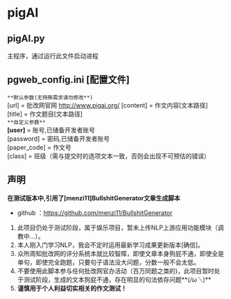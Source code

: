 # pigAI

## pigAI.py
主程序，通过运行此文件启动进程

## pgweb_config.ini **[配置文件]**
`**默认参数(无特殊需求请勿修改**)`  
[url] = 批改网官网 http://www.pigai.org/ 
[content] = 作文内容[文本路径]  
[title] = 作文题目[文本路径]  
`**自定义参数**`  
**[user]** = 账号,已储备开发者账号  
[password] = 密码,已储备开发者账号  
[paper_code] = 作文号  
[class] = 班级（需与提交时的选项文本一致，否则会出现不可预估的错误）

## 声明
 **在测试版本中,引用了[menzi11]BullshitGenerator文章生成脚本**  
- github ：https://github.com/menzi11/BullshitGenerator

1. 此项目仍处于测试阶段，属于娱乐项目，暂未上传NLP上游应用功能模块（调教中...）。  
2. 本人刚入门学习NLP，我会不定时运用最新学习成果更新版本[确信]。  
3. 众所周知批改网的评分系统本就比较智障，即使文章本身狗屁不通，即使全是单句，即使完全跑题，只要句子语法没大问题，分数一般不会太低。  
4. 不要使用此脚本参与任何批改网官办活动（百万同题之类的)，此项目暂时处于测试阶段，生成的文本狗屁不通，存在明显的句法依存问题**(*/ω＼*)** 
5. **谨慎用于个人利益切实相关的作文测试！**  
  
